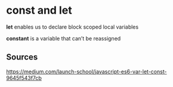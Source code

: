 # const and let

**let** enables us to declare block scoped local variables

**constant** is a variable that can’t be reassigned



## Sources
<https://medium.com/launch-school/javascript-es6-var-let-const-9645f543f7cb>